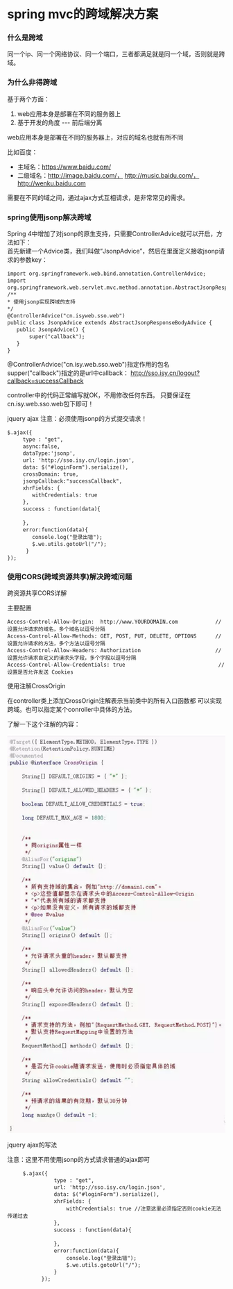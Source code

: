 # spring mvc的跨域解决方案

###  什么是跨域

同一个ip、同一个网络协议、同一个端口，三者都满足就是同一个域，否则就是跨域。

### 为什么非得跨域

基于两个方面：

1. web应用本身是部署在不同的服务器上
2. 基于开发的角度 --- 前后端分离

web应用本身是部署在不同的服务器上，对应的域名也就有所不同

比如百度：

- 主域名：https://www.baidu.com/
- 二级域名：http://image.baidu.com/， http://music.baidu.com/，http://wenku.baidu.com

需要在不同的域之间，通过ajax方式互相请求，是非常常见的需求。

### spring使用jsonp解决跨域

Spring 4中增加了对jsonp的原生支持，只需要ControllerAdvice就可以开启，方法如下：</br>
首先新建一个Advice类，我们叫做“JsonpAdvice”，然后在里面定义接收jsonp请求的参数key：

	import org.springframework.web.bind.annotation.ControllerAdvice;
	import org.springframework.web.servlet.mvc.method.annotation.AbstractJsonpResponseBodyAdvice;
	/**
	* 使用jsonp实现跨域的支持      
	*/
	@ControllerAdvice("cn.isyweb.sso.web")
	public class JsonpAdvice extends AbstractJsonpResponseBodyAdvice {
	   public JsonpAdvice() {
	       super("callback");
	   }
	}


@ControllerAdvice("cn.isy.web.sso.web")指定作用的包名</br>
supper("callback")指定的是url中callback：
http://sso.isy.cn/logout?callback=successCallback

controller中的代码正常编写就OK，不用修改任何东西。
只要保证在cn.isy.web.sso.web包下即可！

jquery ajax 注意：必须使用jsonp的方式提交请求！
	
	$.ajax({  
	     type : "get",  
	     async:false,  
	     dataType:'jsonp',
	     url: 'http://sso.isy.cn/login.json',
	     data: $("#loginForm").serialize(),
	     crossDomain: true,
	     jsonpCallback:"successCallback", 
	     xhrFields: {
	        withCredentials: true
	     },
	     success : function(data){ 
	                  
	     },  
	     error:function(data){  
	        console.log("登录出错");
	        $.we.utils.gotoUrl("/");
	      }  
	});

### 使用CORS(跨域资源共享)解决跨域问题

跨资源共享CORS详解 

主要配置
	
	Access-Control-Allow-Origin:  http://www.YOURDOMAIN.com            // 设置允许请求的域名，多个域名以逗号分隔
	Access-Control-Allow-Methods: GET, POST, PUT, DELETE, OPTIONS      // 设置允许请求的方法，多个方法以逗号分隔
	Access-Control-Allow-Headers: Authorization                        // 设置允许请求自定义的请求头字段，多个字段以逗号分隔
	Access-Control-Allow-Credentials: true                              // 设置是否允许发送 Cookies


使用注解CrossOrigin

在controller类上添加CrossOrigin注解表示当前类中的所有入口函数都
可以实现跨域。也可以指定某个conroller中具体的方法。

了解一下这个注解的内容：

![](./img/a.PNG)

jquery ajax的写法

注意：这里不用使用jsonp的方式请求普通的ajax即可

	     $.ajax({  
	               type : "get",  
	               url: 'http://sso.isy.cn/login.json',
	               data: $("#loginForm").serialize(),
	               xhrFields: {
	                   withCredentials: true //注意这里必须指定否则cookie无法传递过去
	               },
	               success : function(data){ 
	                  
	               },  
	               error:function(data){  
	                   console.log("登录出错");
	                   $.we.utils.gotoUrl("/");
	               }  
	           });